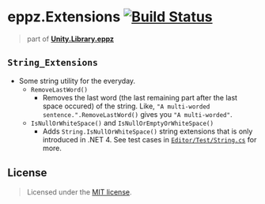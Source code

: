 # eppz.Extensions [![Build Status](https://travis-ci.org/eppz/Unity.Test.eppz.png?branch=master)](https://travis-ci.org/eppz/Unity.Test.eppz)
> part of [**Unity.Library.eppz**](https://github.com/eppz/Unity.Library.eppz)

## `String_Extensions`

* Some string utility for the everyday.
    + `RemoveLastWord()`
        + Removes the last word (the last remaining part after the last space occured) of the string. Like, `"A multi-worded sentence.".RemoveLastWord()` gives you `"A multi-worded"`.
    + `IsNullOrWhiteSpace()` and `IsNullOrEmptyOrWhiteSpace()`
        + Adds `String.IsNullOrWhiteSpace()` string extensions that is only introduced in .NET 4. See test cases in [`Editor/Test/String.cs`](Editor/Test/String.cs) for more.

## License

> Licensed under the [MIT license](http://en.wikipedia.org/wiki/MIT_License).
